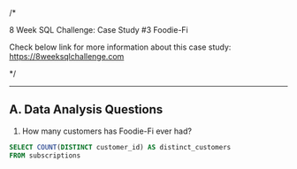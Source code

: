/* 

8 Week SQL Challenge: Case Study #3 Foodie-Fi

Check below link for more information about this case study:
https://8weeksqlchallenge.com

*/

-------------------------------------------
A. Data Analysis Questions
-------------------------------------------

1. How many customers has Foodie-Fi ever had?

 ```sql
SELECT COUNT(DISTINCT customer_id) AS distinct_customers
FROM subscriptions
 ```
